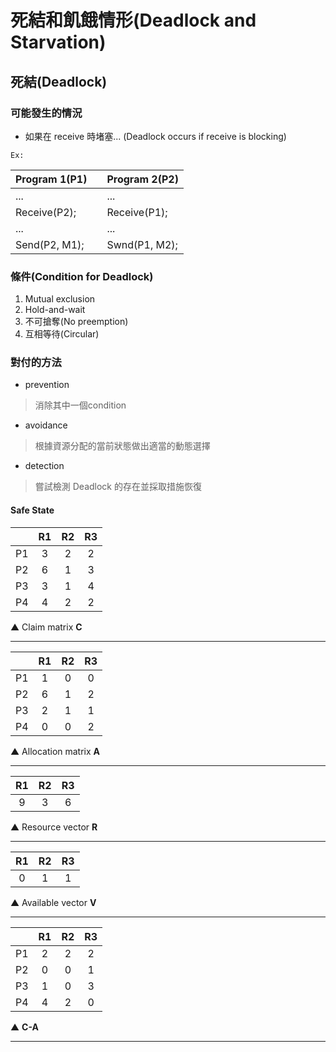# 死結和飢餓情形(Deadlock and Starvation)

## 死結(Deadlock)
### 可能發生的情況
* 如果在 receive  時堵塞... (Deadlock occurs if receive is blocking)

`Ex:`
 
|Program 1(P1)| |Program 2(P2)|
|:---|---|:---|
|...| |...|
|Receive(P2);| |Receive(P1);|
|...| |...|
|Send(P2, M1);| |Swnd(P1, M2);|

### 條件(Condition for Deadlock)
1. Mutual exclusion
2. Hold-and-wait
3. 不可搶奪(No preemption)
4. 互相等待(Circular)

### 對付的方法
* prevention
> 消除其中一個condition
* avoidance
> 根據資源分配的當前狀態做出適當的動態選擇
* detection
> 嘗試檢測 Deadlock 的存在並採取措施恢復


#### Safe State

||R1|R2|R3|
|:---:|:---:|:---:|:---:|
|P1|3|2|2|
|P2|6|1|3|
|P3|3|1|4|
|P4|4|2|2|

▲ Claim matrix **C**
***

||R1|R2|R3|
|:---:|:---:|:---:|:---:|
|P1|1|0|0|
|P2|6|1|2|
|P3|2|1|1|
|P4|0|0|2|

▲ Allocation matrix **A**
***

|R1|R2|R3|
|:---:|:---:|:---:|
|9|3|6|

▲ Resource vector **R**
***

|R1|R2|R3|
|:---:|:---:|:---:|
|0|1|1|

▲ Available vector **V**
***

||R1|R2|R3|
|:---:|:---:|:---:|:---:|
|P1|2|2|2|
|P2|0|0|1|
|P3|1|0|3|
|P4|4|2|0|

▲ **C-A**
***
